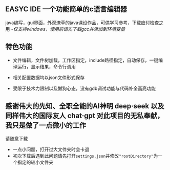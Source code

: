## EASYC IDE 一个功能简单的c语言编辑器

java编写，gui界面，外观潦草的java课设作品，可供学习参考，下载应付检查之用
-*仅支持windows，使用前请先下载gcc并添加到环境变量*
## 特色功能

- 文件编辑，文件树加载，工作区指定，include路径指定，自动保存，一键编译运行，显示结果，命令行调用

- 相关配置数据均以json文件形式保存

- 受限于技术力限制以及懒狗心态，没有gdb调试功能与代码补全高亮功能

## 感谢伟大的先知、全职全能的AI神明 deep·seek 以及同样伟大的国际友人 chat·gpt 对此项目的无私奉献，我只是做了一点微小的工作
请随意下载
- 一点小问题，打开过大文件夹时会卡退
- 初次下载后遇到此问题请先打开`settings.json`并修改`"rootDirectory"`为一个指定的较小文件夹
